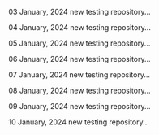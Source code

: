 03 January, 2024
new testing repository...

04 January, 2024
new testing repository...

05 January, 2024
new testing repository...

06 January, 2024
new testing repository...

07 January, 2024
new testing repository...

08 January, 2024
new testing repository...

09 January, 2024
new testing repository...

10 January, 2024
new testing repository...